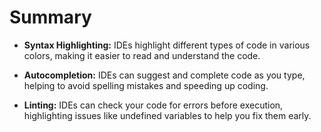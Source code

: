 # Summary

-   **Syntax Highlighting:** IDEs highlight different types of code in various colors, making it easier to read and understand the code.

-   **Autocompletion:** IDEs can suggest and complete code as you type, helping to avoid spelling mistakes and speeding up coding.

-   **Linting:** IDEs can check your code for errors before execution, highlighting issues like undefined variables to help you fix them early.
